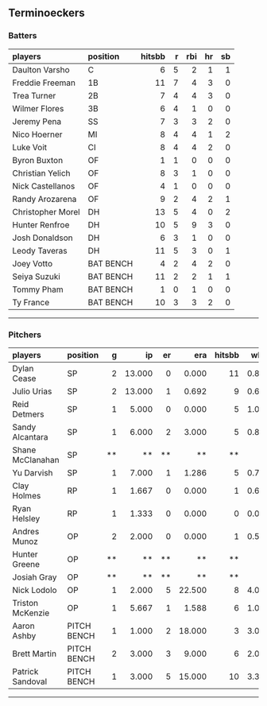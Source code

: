 ## Terminoeckers

### Batters

 
|players           |position  | hitsbb|  r| rbi| hr| sb| 
|:-----------------|:---------|------:|--:|---:|--:|--:| 
|Daulton Varsho    |C         |      6|  5|   2|  1|  1| 
|Freddie Freeman   |1B        |     11|  7|   4|  3|  0| 
|Trea Turner       |2B        |      7|  4|   4|  3|  0| 
|Wilmer Flores     |3B        |      6|  4|   1|  0|  0| 
|Jeremy Pena       |SS        |      7|  3|   3|  2|  0| 
|Nico Hoerner      |MI        |      8|  4|   4|  1|  2| 
|Luke Voit         |CI        |      8|  4|   4|  2|  0| 
|Byron Buxton      |OF        |      1|  1|   0|  0|  0| 
|Christian Yelich  |OF        |      8|  3|   1|  0|  0| 
|Nick Castellanos  |OF        |      4|  1|   0|  0|  0| 
|Randy Arozarena   |OF        |      9|  2|   4|  2|  1| 
|Christopher Morel |DH        |     13|  5|   4|  0|  2| 
|Hunter Renfroe    |DH        |     10|  5|   9|  3|  0| 
|Josh Donaldson    |DH        |      6|  3|   1|  0|  0| 
|Leody Taveras     |DH        |     11|  5|   3|  0|  1| 
|Joey Votto        |BAT BENCH |      4|  2|   4|  2|  0| 
|Seiya Suzuki      |BAT BENCH |     11|  2|   2|  1|  1| 
|Tommy Pham        |BAT BENCH |      1|  0|   1|  0|  0| 
|Ty France         |BAT BENCH |     10|  3|   3|  2|  0| 


* * *

### Pitchers

 
|players          |position    |  g|     ip| er|    era| hitsbb|  whip| so|  w| sv| 
|:----------------|:-----------|--:|------:|--:|------:|------:|-----:|--:|--:|--:| 
|Dylan Cease      |SP          |  2| 13.000|  0|  0.000|     11| 0.846| 12|  2|  0| 
|Julio Urias      |SP          |  2| 13.000|  1|  0.692|      9| 0.692| 13|  2|  0| 
|Reid Detmers     |SP          |  1|  5.000|  0|  0.000|      5| 1.000|  6|  1|  0| 
|Sandy Alcantara  |SP          |  1|  6.000|  2|  3.000|      5| 0.833| 10|  0|  0| 
|Shane McClanahan |SP          | **|     **| **|     **|     **|    **| **| **| **| 
|Yu Darvish       |SP          |  1|  7.000|  1|  1.286|      5| 0.714|  9|  1|  0| 
|Clay Holmes      |RP          |  1|  1.667|  0|  0.000|      1| 0.600|  3|  0|  1| 
|Ryan Helsley     |RP          |  1|  1.333|  0|  0.000|      0| 0.000|  3|  0|  1| 
|Andres Munoz     |OP          |  2|  2.000|  0|  0.000|      1| 0.500|  3|  0|  0| 
|Hunter Greene    |OP          | **|     **| **|     **|     **|    **| **| **| **| 
|Josiah Gray      |OP          | **|     **| **|     **|     **|    **| **| **| **| 
|Nick Lodolo      |OP          |  1|  2.000|  5| 22.500|      8| 4.000|  5|  0|  0| 
|Triston McKenzie |OP          |  1|  5.667|  1|  1.588|      6| 1.059|  4|  0|  0| 
|Aaron Ashby      |PITCH BENCH |  1|  1.000|  2| 18.000|      3| 3.000|  2|  0|  0| 
|Brett Martin     |PITCH BENCH |  2|  3.000|  3|  9.000|      6| 2.000|  2|  0|  0| 
|Patrick Sandoval |PITCH BENCH |  1|  3.000|  5| 15.000|     10| 3.333|  4|  0|  0| 


* * *


